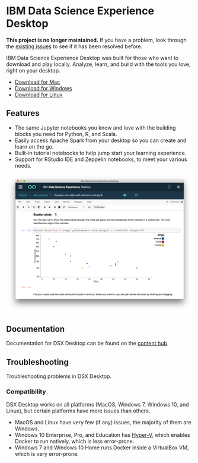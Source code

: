 # IBM Data Science Experience Desktop
**This project is no longer maintained.** If you have a problem, look through the [existing issues](https://github.com/IBMDataScience/DSx-Desktop/issues?utf8=%E2%9C%93&q=) to see if it has been resolved before.

IBM Data Science Experience Desktop was built for those who want to download and play locally. Analyze, learn, and build with the tools you love, right on your desktop.
* [Download for Mac](https://github.com/IBMDataScience/DSx-Desktop/releases/download/1.2.4/IBM_DSX_Desktop-1.2.4.dmg)
* [Download for Windows](https://github.com/IBMDataScience/DSx-Desktop/releases/download/1.2.4/IBM_DSX_Desktop-1.2.4.exe)
* [Download for Linux](https://github.com/IBMDataScience/DSx-Desktop/releases/download/1.2.4/ibm-dsx-desktop.AppImage)

## Features
* The same Jupyter notebooks you know and love with the building blocks you need for Python, R, and Scala. 
* Easily access Apache Spark from your desktop so you can create and learn on the go. 
* Built-in tutorial notebooks to help jump start your learning experience.
* Support for RStudio IDE and Zeppelin notebooks, to meet your various needs.

![Jupyter Notebook](notebook.png)

## Documentation
Documentation for DSX Desktop can be found on the [content hub](https://content-dsxdesktop.mybluemix.net/).

## Troubleshooting
Troubleshooting problems in DSX Desktop.

### Compatibility
DSX Desktop works on all platforms (MacOS, Windows 7, Windows 10, and Linux), but certain platforms have more issues than others.
* MacOS and Linux have very few (if any) issues, the majority of them are Windows.
* Windows 10 Enterprise, Pro, and Education has [Hyper-V](https://docs.microsoft.com/en-us/virtualization/hyper-v-on-windows/quick-start/enable-hyper-v), which enables Docker to run natively, which is less error-prone.
* Windows 7 and Windows 10 Home runs Docker inside a VirtualBox VM, which is very error-prone.
